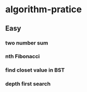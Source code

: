 # algorithm-pratice

## Easy
### two number sum
### nth Fibonacci
### find closet value in BST
### depth first search